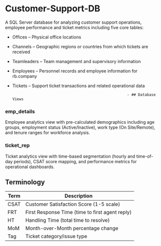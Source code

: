 # Customer-Support-DB

A SQL Server database for analyzing customer support operations, employee performance and ticket metrics including five core tables:

- Offices – Physical office locations  
- Channels – Geographic regions or countries from which tickets are received  
- Teamleaders – Team management and supervisory information  
- Employees – Personnel records and employee information for rb.company  
- Tickets – Support ticket transactions and related operational data

                                                          - ## Database Views

### emp_details
Employee analytics view with pre-calculated demographics including age groups, employment status (Active/Inactive), work type (On Site/Remote), and tenure ranges for workforce analysis.
### ticket_rep
Ticket analytics view with time-based segmentation (hourly and time-of-day periods), CSAT score mapping, and performance metrics for operational dashboards.


## Terminology

| Term | Description |
|------|-------------|
| CSAT | Customer Satisfaction Score (1-5 scale) |
| FRT  | First Response Time (time to first agent reply) |
| HT   | Handling Time (total time to resolve) |
| MoM  | Month-over-Month percentage change |
| Tag  | Ticket category/issue type |
